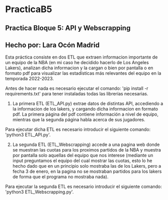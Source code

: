 # PracticaB5
## Practica Bloque 5: API y Webscrapping
## Hecho por: Lara Ocón Madrid

Esta práctica consiste en dos ETL que extraen informacion importante de un equipo de la NBA (en mi caso he decidido hacerlo de Los Angeles Lakers), analizan dicha informacion y la cargan o bien por pantalla o en formato pdf para visualizar las estadísticas más relevantes del equipo en la temporada 2022-2023.

Antes de hacer nada es necesario ejecutar el comando: 'pip install -r requirements.txt' para tener instaladas todas las librerías necesarias.

1) La primera ETL (ETL_API.py) extrae datos de distintas API, accediendo a la informacion de los lakers, y cargando dicha informacion en formato pdf. La primera página del pdf contiene información a nivel de equipo, mientras que la segunda página habla acerca de sus jugadores.

Para ejecutar dicha ETL es necesario introducir el siguiente comando: 'python3 ETL_API.py'.

2) La segunda ETL (ETL_Webscrapping) accede a una pagina web donde se muestran las cuotas para los proximos partidos de la NBA y muestra por pantalla solo aquellas del equipo que nos interese (mediante un input preguntamos el equipo del cual mostrar las cuotas, esto lo he hecho dado que en un principio solo mostraba las de los Lakers, pero a fecha 3 de enero, en la pagina no se mostraban partidos para los lakers de forma que el programa no mostraba nada).

Para ejecutar la segunda ETL es necesario introducir el siguiente comando: 'python3 ETL_Webscrapping.py'.


